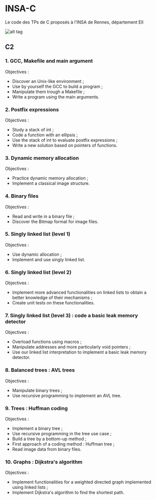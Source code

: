 # INSA-C
Le code des TPs de C proposés à l'INSA de Rennes, département EII

![alt tag](http://image.noelshack.com/fichiers/2016/51/1482265229-15168898-1848568648698247-7965944903553434182-o.jpg)

## C2

### 1. GCC, Makefile and main argument

Objectives :
* Discover an Unix-like environment ;
* Use by yourself the GCC to build a program ;
* Manipulate them trough a Makefile ;
* Write a program using the main arguments.

### 2. Postfix expressions

Objectives :
* Study a stack of int ;
* Code a function with an ellipsis ;
* Use the stack of int to evaluate postfix expressions ;
* Write a new solution based on pointers of functions.

### 3. Dynamic memory allocation

Objectives :
* Practice dynamic memory allocation ;
* Implement a classical image structure.

### 4. Binary files

Objectives :
* Read and write in a binary file ;
* Discover the Bitmap format for image files.

### 5. Singly linked list (level 1)

Objectives :
* Use dynamic allocation ;
* Implement and use singly linked list.

### 6. Singly linked list (level 2)

Objectives :
* Implement more advanced functionalities on linked lists to obtain a better knowledge of their mechanisms ;
* Create unit tests on these functionalities.

### 7. Singly linked list (level 3) : code a basic leak memory detector

Objectives :
* Overload functions using macros ;
* Manipulate addresses and more particularly void pointers ;
* Use our linked list interpretation to implement a basic leak memory detector.

### 8. Balanced trees : AVL trees

Objectives :
* Manipulate binary trees ;
* Use recursive programming to implement an AVL tree.

### 9. Trees : Huffman coding

Objectives :
* Implement a binary tree ;
* Use recursive programming in the tree use case ;
* Build a tree by a bottom-up method ;
* First approach of a coding method : Huffman tree ;
* Read image data from binary files.

### 10. Graphs : Dijkstra's algorithm

Objectives :
* Implement functionalities for a weighted directed graph implemented using linked lists ;
* Implement Dijkstra's algorithm to find the shortest path.
